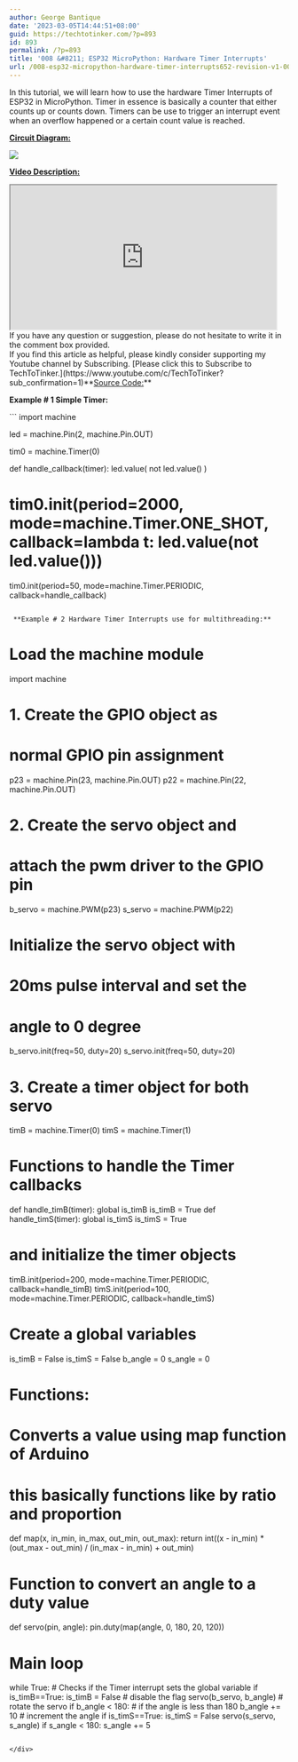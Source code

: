 ```yaml
---
author: George Bantique
date: '2023-03-05T14:44:51+08:00'
guid: https://techtotinker.com/?p=893
id: 893
permalink: /?p=893
title: '008 &#8211; ESP32 MicroPython: Hardware Timer Interrupts'
url: /008-esp32-micropython-hardware-timer-interrupts652-revision-v1-008-8211-ESP32-MicroPython-Hardware-Timer-Interrupts
---
```



In this tutorial, we will learn how to use the hardware Timer Interrupts of ESP32 in MicroPython. Timer in essence is basically a counter that either counts up or counts down. Timers can be use to trigger an interrupt event when an overflow happened or a certain count value is reached.

<u style="font-weight: bold;">  
Circuit Diagram:</u>

[![](https://1.bp.blogspot.com/-b-0wMRPDxjY/X26dU-s3CAI/AAAAAAAACDI/2fNriDTwwlcBlWT9A6RnsnJCfEI4ID_vQCLcBGAsYHQ/w373-h400/MP_008_servo.png)](https://1.bp.blogspot.com/-b-0wMRPDxjY/X26dU-s3CAI/AAAAAAAACDI/2fNriDTwwlcBlWT9A6RnsnJCfEI4ID_vQCLcBGAsYHQ/s657/MP_008_servo.png)

<u style="font-weight: bold;">Video Description:</u>

<div style="clear: both; text-align: left;"><iframe allowfullscreen="" height="260" loading="lazy" src="https://www.youtube.com/embed/lV7Rju9Cvo0" width="480" youtube-src-=""></iframe></div>If you have any question or suggestion, please do not hesitate to write it in the comment box provided.

<div><div>If you find this article as helpful, please kindly consider supporting my Youtube channel by Subscribing. [Please click this to Subscribe to TechToTinker.](https://www.youtube.com/c/TechToTinker?sub_confirmation=1)**<u>Source Code:</u>**

**Example # 1 Simple Timer:**

</div>```
import machine

led = machine.Pin(2, machine.Pin.OUT)

tim0 = machine.Timer(0)

def handle_callback(timer):
    led.value( not led.value() )

# tim0.init(period=2000, mode=machine.Timer.ONE_SHOT, callback=lambda t: led.value(not led.value()))
tim0.init(period=50, mode=machine.Timer.PERIODIC, callback=handle_callback)


```

 **Example # 2 Hardware Timer Interrupts use for multithreading:**

```
# Load the machine module
import machine

# 1. Create the GPIO object as
#    normal GPIO pin assignment 
p23 = machine.Pin(23, machine.Pin.OUT)
p22 = machine.Pin(22, machine.Pin.OUT)

# 2. Create the servo object and
#    attach the pwm driver to the GPIO pin
b_servo = machine.PWM(p23)
s_servo = machine.PWM(p22)
#    Initialize the servo object with
#    20ms pulse interval and set the
#    angle to 0 degree
b_servo.init(freq=50, duty=20)
s_servo.init(freq=50, duty=20)

# 3. Create a timer object for both servo
timB = machine.Timer(0)
timS = machine.Timer(1)
#    Functions to handle the Timer callbacks
def handle_timB(timer):
    global is_timB
    is_timB = True
def handle_timS(timer):
    global is_timS
    is_timS = True
#    and initialize the timer objects
timB.init(period=200, mode=machine.Timer.PERIODIC, callback=handle_timB)
timS.init(period=100, mode=machine.Timer.PERIODIC, callback=handle_timS)

# Create a global variables
is_timB = False
is_timS = False
b_angle = 0
s_angle = 0

# Functions:
# Converts a value using map function of Arduino
# this basically functions like by ratio and proportion
def map(x, in_min, in_max, out_min, out_max):
    return int((x - in_min) * (out_max - out_min) / (in_max - in_min) + out_min)
# Function to convert an angle to a duty value
def servo(pin, angle):
    pin.duty(map(angle, 0, 180, 20, 120))
    
# Main loop
while True:
    # Checks if the Timer interrupt sets the global variable
    if is_timB==True:
        is_timB = False         # disable the flag
        servo(b_servo, b_angle) # rotate the servo
        if b_angle < 180:       # if the angle is less than 180 
            b_angle += 10        # increment the angle
    if is_timS==True:
        is_timS = False
        servo(s_servo, s_angle)
        if s_angle < 180:
            s_angle += 5


```

</div>